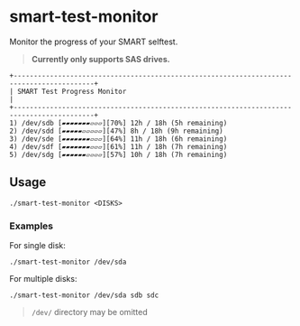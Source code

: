 # smart-test-monitor
Monitor the progress of your SMART selftest.


> **Currently only supports SAS drives.**


```
+------------------------------------------------------------------------------------------+
| SMART Test Progress Monitor                                                              |
+------------------------------------------------------------------------------------------+
1) /dev/sdb [▰▰▰▰▰▰▰▱▱▱][70%] 12h / 18h (5h remaining)
2) /dev/sdd [▰▰▰▰▰▱▱▱▱▱][47%] 8h / 18h (9h remaining)
3) /dev/sde [▰▰▰▰▰▰▰▱▱▱][64%] 11h / 18h (6h remaining)
4) /dev/sdf [▰▰▰▰▰▰▰▱▱▱][61%] 11h / 18h (7h remaining)
5) /dev/sdg [▰▰▰▰▰▰▱▱▱▱][57%] 10h / 18h (7h remaining)
```

## Usage
`./smart-test-monitor <DISKS>`

### Examples
For single disk: 
```
./smart-test-monitor /dev/sda
```

For multiple disks:
```
./smart-test-monitor /dev/sda sdb sdc
```

> `/dev/` directory may be omitted







